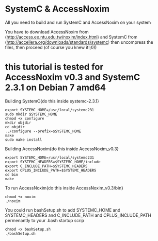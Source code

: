 # SystemC & AccessNoxim
All you need to build and run SystemC and AccessNoxim on your system

You have to download AccessNoxim from (http://access.ee.ntu.edu.tw/noxim/index.html) and SystemC from (http://accellera.org/downloads/standards/systemc) then uncompress the files, then proceed (of course you knew it!;0))

# this tutorial is tested for AccessNoxim v0.3 and SystemC 2.3.1 on Debian 7 amd64

Building SystemC{do this inside systemc-2.3.1}

    export SYSTEMC_HOME=/usr/local/systemc231
    sudo mkdir $SYSTEMC_HOME
    chmod +x configure
    mkdir objdir
    cd objdir
    ../configure --prefix=$SYSTEMC_HOME
    make 
    sudo make install

Building AccessNoxim{do this inside AccessNoxim_v0.3}

    export SYSTEMC_HOME=/usr/local/systemc231
    export SYSTEMC_HEADERS=$SYSTEMC_HOME/include
    export C_INCLUDE_PATH=$SYSTEMC_HEADERS
    export CPLUS_INCLUDE_PATH=$SYSTEMC_HEADERS
    cd bin
    make

To run AccessNoxim{do this inside AccessNoxim_v0.3/bin}

    chmod +x noxim
    ./noxim

You could run bashSetup.sh to add SYSTEMC_HOME and SYSTEMC_HEADERS and C_INCLUDE_PATH and CPLUS_INCLUDE_PATH permenantly to your .bash startup scrip

    chmod +x bashSetup.sh
    ./bashSetup.sh
